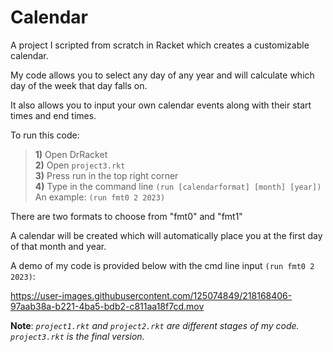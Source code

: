 # Calendar

A project I scripted from scratch in Racket which creates a customizable calendar. 

My code allows you to select any day of any year and will calculate which day of the week that day falls on. 

It also allows you to input your own calendar events along with their start times and end times. 

To run this code: <br>
> **1)** Open DrRacket <br>
  **2)** Open `project3.rkt` <br>
  **3)** Press run in the top right corner <br>
  **4)** Type in the command line `(run [calendarformat] [month] [year])` <br>
  > An example: `(run fmt0 2 2023)` 

There are two formats to choose from "fmt0" and "fmt1" 

A calendar will be created which will automatically place you at the first day of that month and year. 

A demo of my code is provided below with the cmd line input `(run fmt0 2 2023)`:

https://user-images.githubusercontent.com/125074849/218168406-97aab38a-b221-4ba5-bdb2-c811aa18f7cd.mov

  
  
**Note**: 
  *`project1.rkt` and `project2.rkt` are different stages of my code. `project3.rkt` is the final version.*
